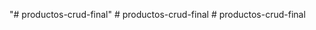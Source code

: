 "# productos-crud-final" 
#   p r o d u c t o s - c r u d - f i n a l  
 #   p r o d u c t o s - c r u d - f i n a l  
 
